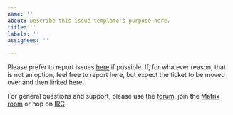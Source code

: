 ```yaml
---
name: ''
about: Describe this issue template's purpose here.
title: ''
labels: ''
assignees: ''

---
```


Please prefer to report issues [here](https://objfw.nil.im/tktnew) if possible. If, for whatever reason, that is not an option, feel free to report here, but expect the ticket to be moved over and then linked here.

For general questions and support, please use the [forum](https://objfw.nil.im/forum), join the [Matrix room](https://matrix.to/#/%23objfw:nil.im) or hop on [IRC](irc://chat.freenode.net/#objfw).
